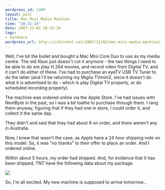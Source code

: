 ```yaml
--- 
wordpress_id: 1309
layout: post
title: Mac Mini Media Machine
time: "20:31:24"
date: 2007-12-02 20:31:24
tags: 
- hardware
wordpress_url: http://schinckel.net/2007/12/02/mac-mini-media-machine/
---
```

Well, I've bit the bullet and bought a Mac Mini Core Duo to use as my media centre. The old Xbox just doesn't cut it anymore - the two things I need to be able to do are play H.264 movies, and record video from Digital TV, and it can't do either of these. I've had to purchase an eyeTV USB TV Tuner to do the latter (and I'll be returning my Miglia TVmini2, since it doesn't do what it is advertised to do - which is play Digital TV properly, or do scheduled recording properly).

The machine was ordered online via the Apple Store. I've had issues with NextByte in the past, so I was a bit loathe to purchase through them. I rang them anyway, figuring that if they had one in store, I could order it, and collect it the same day.

They didn't and said that they had about 6 on order, and there weren't any in Australia.

Now, I knew that wasn't the case, as Apple have a 24 hour shipping note on this model. So, it was "no thanks" to their offer to place an order. And I ordered online.

Within about 5 hours, my order had shipped. And, for evidence that it has been shipped, TNT have the following data about my package:

![][1]  


So, I'm all excited. My new machine is supposed to arrive tomorrow...

   [1]: /images/2007/12/tnt.png

